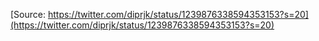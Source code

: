 [Source: https://twitter.com/diprjk/status/1239876338594353153?s=20](https://twitter.com/diprjk/status/1239876338594353153?s=20)